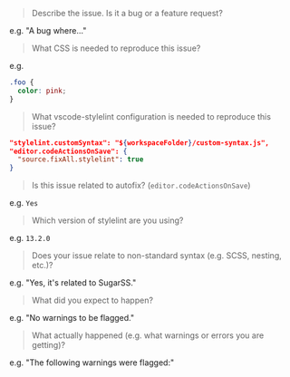 <!-- Please answer the following questions. Issues that don't use this template will be closed. -->

> Describe the issue. Is it a bug or a feature request?

e.g. "A bug where..."

> What CSS is needed to reproduce this issue?

e.g.

```css
.foo {
  color: pink;
}
```

> What vscode-stylelint configuration is needed to reproduce this issue?

```json
"stylelint.customSyntax": "${workspaceFolder}/custom-syntax.js",
"editor.codeActionsOnSave": {
  "source.fixAll.stylelint": true
}
```

> Is this issue related to autofix? (`editor.codeActionsOnSave`)

e.g. `Yes`

> Which version of stylelint are you using?

e.g. `13.2.0`

> Does your issue relate to non-standard syntax (e.g. SCSS, nesting, etc.)?

e.g. "Yes, it's related to SugarSS."

> What did you expect to happen?

e.g. "No warnings to be flagged."

> What actually happened (e.g. what warnings or errors you are getting)?

e.g. "The following warnings were flagged:"

<!--
Before posting, please check that your issue:
1. Has it already been resolved in (https://github.com/stylelint/vscode-stylelint/blob/master/CHANGELOG.md)
2. Hasn't already been discussed (https://github.com/stylelint/vscode-stylelint/search)
-->

<!--
Here are the best ways to help resolve your issue:
1. Figure out what needs to be done, propose it, and then write the code and submit a PR.
2. If your issue is a bug, consider at least submitting a PR with failing tests.

Note: GitHub issues are for vscode-stylelint bugs and enhancements, if you're looking for help or support with stylelint then stackoverflow is our preferred question and answer forum - https://stackoverflow.com/questions/tagged/stylelint+visual-studio-code
-->

<!-- Love stylelint? Please consider supporting our collective:
👉  https://opencollective.com/stylelint/donate -->
